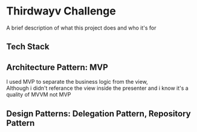# **Thirdwayv Challenge**

A brief description of what this project does and who it's for

## Tech Stack

**Architecture Pattern:** MVP 
-
I used MVP to separate the business logic from the view,  
Although  i didn't referance the view inside the presenter and
i know it's a quality of MVVM not MVP 


**Design Patterns:** Delegation Pattern, Repository Pattern
- 
